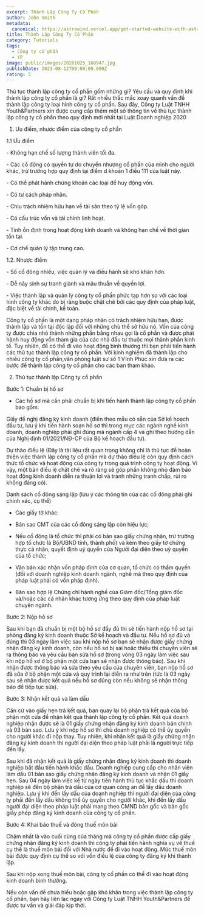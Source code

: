 ```yaml
---
excerpt: Thành Lập Công Ty Cổ Phần
author: John Smith
metadata:
  canonical: https://astrowind.vercel.app/get-started-website-with-astro-tailwind-css
title: Thành Lập Công Ty Cổ Phần
category: Tutorials
tags:
  - Công ty cổ phần
  - YP
image: public/images/20201025_160947.jpg
publishDate: 2023-08-12T00:00:00.000Z
rating: 5
---
```

Thủ tục thành lập công ty cổ phần gồm những gì? Yêu cầu và quy định khi thành lập công ty cổ phần là gì? Rất nhiều thắc mắc xoay quanh vấn đề thành lập công ty loại hình công ty cổ phần. Sau đây, Công ty Luật TNHH Youth&Partners xin được cung cấp thêm một số thông tin về thủ tục thành lập công ty cổ phần theo quy định mới nhất tại Luật Doanh nghiệp 2020



1. Ưu điểm, nhược điểm của công ty cổ phần

1.1 Ưu điểm

\- Không hạn chế số lượng thành viên tối đa.



\- Các cổ đông có quyền tự do chuyển nhượng cổ phần của mình cho người khác, trừ trường hợp quy định tại điểm d khoản 1 điều 111 của luật này.



\- Có thể phát hành chứng khoán các loại để huy động vốn.

\- Có tư cách pháp nhân.

\- Chịu trách nhiệm hữu hạn về tài sản theo tỷ lệ vốn góp.

\- Có cấu trúc vốn và tài chính linh hoạt.

\- Tính ổn định trong hoạt động kinh doanh và không hạn chế về thời gian tồn tại.

\- Cơ chế quản lý tập trung cao.



 1.2. Nhược điểm

\- Số cổ đông nhiều, việc quản lý và điều hành sẽ khó khăn hơn.

\- Dễ nảy sinh sự tranh giành và mâu thuẫn về quyền lợi.

\- Việc thành lập và quản lý công ty cổ phần phức tạp hơn so với các loại hình công ty khác do bị ràng buộc chặt chẽ bởi các quy định của pháp luật, đặc biệt về tài chính, kế toán.

Công ty cổ phần là một dạng pháp nhân có trách nhiệm hữu hạn, được thành lập và tồn tại độc lập đối với những chủ thể sở hữu nó. Vốn của công ty được chia nhỏ thành những phần bằng nhau gọi là cổ phần và được phát hành huy động vốn tham gia của các nhà đầu tư thuộc mọi thành phần kinh tế. Tuy nhiên, để có thể đi vào hoạt động bình thường thì bạn phải tiến hành các thủ tục thành lập công ty cổ phần. Với kinh nghiệm đã thành lập cho nhiều công ty cổ phần,văn phòng luật sư số 1 Vĩnh Phúc xin đưa ra các bước để thành lập công ty cổ phần cho các bạn tham khảo.



 2. Thủ tục thành lập Công ty cổ phần 

 Bước 1: Chuẩn bị hồ sơ



+ Các hồ sơ mà cần phải chuẩn bị khi tiến hành thành lập công ty cổ phần bao gồm:

Giấy để nghị đăng ký kinh doanh (điền theo mẫu có sẵn của Sở kế hoạch đầu tư, lưu ý khi tiến hành soạn hồ sơ thì trong mục các ngành nghề kinh doanh, doanh nghiệp phải ghi đúng mã ngành cấp 4 và ghi theo hướng dẫn của Nghị định 01/2021/NĐ-CP của Bộ kế hoạch đầu tư).



Dự thảo điều lệ (Đây là tài liệu rất quan trọng không chỉ là thủ tục để hoàn thiện việc thành lập công ty cổ phần mà dự thảo điều lệ còn quy định cách thức tổ chức và hoạt động của công ty trong quá trình công ty hoạt động. Vì vậy, một bản điều lệ chặt chẽ và rõ ràng sẽ góp phần không nhỏ đảm bảo hoạt động kinh doanh diễn ra thuận lợi và tránh những tranh chấp, rủi ro không đáng có).

Danh sách cổ đông sáng lập (lưu ý các thông tin của các cổ đông phải ghi chính xác, cụ thể)



+ Các giấy tờ khác:



+ Bản sao CMT của các cổ đông sáng lập còn hiệu lực;



+ Nếu cổ đông là tổ chức thì phải có bản sao giấy chứng nhận, trừ trường hợp tổ chức là Bộ/UBND tỉnh, thành phố) và kèm theo giấy tờ chứng thực cá nhân, quyết định uỷ quyền của Người đại diện theo uỷ quyền của tổ chức;

+ Văn bản xác nhận vốn pháp định của cơ quan, tổ chức có thẩm quyền (đối với doanh nghiệp kinh doanh ngành, nghề mà theo quy định của pháp luật phải có vốn pháp định).

+ Bản sao hợp lệ Chứng chỉ hành nghề của Giám đốc/Tổng giám đốc và/hoặc các cá nhân khác tương ứng theo quy định của pháp luật chuyên ngành.



Bước 2: Nộp hồ sơ

Sau khi bạn đã chuẩn bị một bộ hồ sơ đầy đủ thì sẽ tiến hành nộp hồ sơ tại phòng đăng ký kinh doanh thuộc Sở kế hoạch và đầu tư. Nếu hồ sơ đủ và đúng thì 03 ngày làm việc sau khi nộp hồ sơ bạn sẽ nhận được giấy chứng nhận đăng ký kinh doanh, còn nếu hồ sơ bị sai hoặc thiếu thì chuyên viên sẽ ra thông báo và yêu cầu bạn sửa hồ sơ (trong vòng 03 ngày làm việc sau khi nộp hồ sơ ở bộ phận một cửa bạn sẽ nhận được thông báo). Sau khi nhận được thông báo và sửa theo yêu cầu của chuyên viên, bạn nộp hồ sơ đã sửa ở bộ phận một cửa và quy trình lại diễn ra như trên (tức là 03 ngày sau sẽ nhận được kết quả nếu hồ sơ đúng còn nếu không sẽ nhận thông báo để tiếp tục sửa).



Bước 3: Nhận kết quả và làm dấu

Căn cứ vào giấy hẹn trả kết quả, bạn quay lại bộ phận trả kết quả của bộ phận một cửa để nhận kết quả thành lập công ty cổ phần. Kết quả doanh nghiệp nhận được sẽ là 01 giấy chứng nhận đăng ký kinh doanh bản chính và 03 bản sao. Lưu ý khi nộp hồ sơ thì chủ doanh nghiệp có thể ủy quyền cho người khác đi nộp thay. Tuy nhiên, khi nhận kết quả là giấy chứng nhận đăng ký kinh doanh thì người đại diện theo pháp luật phải là người trực tiếp đến lấy.



Sau khi đã nhận kết quả là giấy chứng nhận đăng ký kinh doanh thì doanh nghiệp bắt đầu tiến hành khắc dấu. Doanh nghiệp cung cấp cho nhân viên làm dấu 01 bản sao giấy chứng nhận đăng ký kinh doanh và nhận 01 giấy hẹn. Sau 04 ngày làm việc kể từ ngày tiến hành thủ tục khắc dấu thì doanh nghiệp sẽ đến bộ phận trả dấu của cơ quan công an để lấy dấu doanh nghiệp. Lưu ý khi đến lấy dấu của doanh nghiệp thì người đại diện của công ty phải đến lấy dấu không thể ủy quyền cho người khác, khi đến lấy dấu người đại diện theo pháp luật phải mang theo CMND bản gốc và bản gốc giấy phép đăng ký kinh doanh của công ty cổ phần.



Bước 4:  Khai báo thuế và đóng thuế môn bài

Chậm nhất là vào cuối cùng của tháng mà công ty cổ phần được cấp giấy chứng nhận đăng ký kinh doanh thì công ty phải tiến hành nghĩa vụ về thuế cụ thể là thuế môn bài đối với Nhà nước để đi vào hoạt động. Mức thuế môn bài được quy định cụ thể so với vốn điều lệ của công ty đăng ký khi thành lập.



Sau khi nộp xong thuế môn bài, công ty cổ phần có thể đi vào hoạt động kinh doanh bình thường.

Nếu còn vấn đề chưa hiểu hoặc gặp khó khăn trong việc thành lập công ty cổ phần, bạn hãy liên lạc ngay với Công ty Luật TNHH Youth&Partners để được tư vấn và giải đáp kịp thời.
